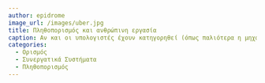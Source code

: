 ```yaml
---
author: epidrome
image_url: /images/uber.jpg
title: Πληθοπορισμός και ανθρώπινη εργασία 
caption: Αν και οι υπολογιστές έχουν κατηγορηθεί (όπως παλιότερα η μηχανή εσωτερικής καύσης και η ρομποτική) ότι αφαιρούν δουλειές, την ίδια στιγμή δημιουργούν και ευκαιρίες για νέες αγορές, όπως για παράδειγμα στην περίπτωση του Uber.
categories:
  - Ορισμός
  - Συνεργατικά Συστήματα
  - Πληθοπορισμός
---
```

